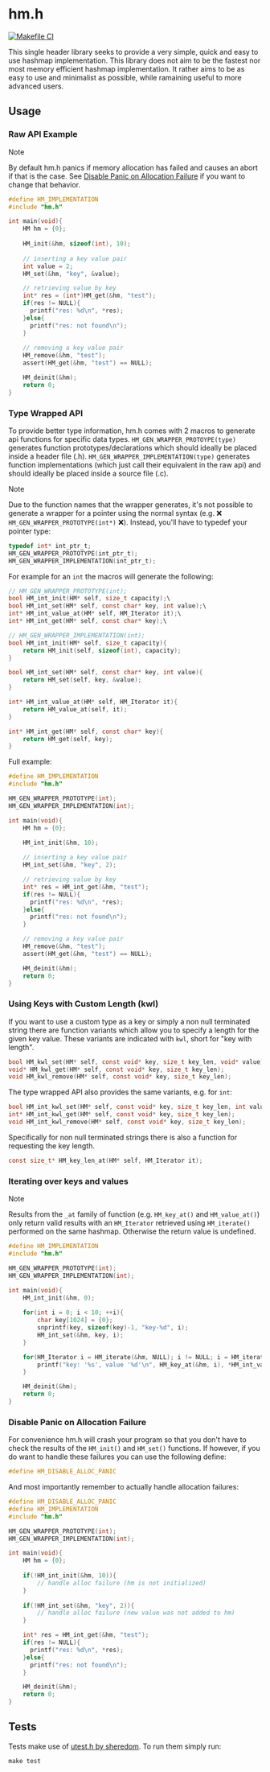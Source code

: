 # hm.h

[![Makefile CI](https://github.com/Stemt/hm.h/actions/workflows/makefile.yml/badge.svg?branch=main)](https://github.com/Stemt/hm.h/actions/workflows/makefile.yml)

This single header library seeks to provide a very simple, quick and easy to use hashmap implementation.
This library does not aim to be the fastest nor most memory efficient hashmap implementation. 
It rather aims to be as easy to use and minimalist as possible, while ramaining useful to more advanced users.

## Usage

### Raw API Example

> [!NOTE]
> By default hm.h panics if memory allocation has failed and causes an abort if that is the case.
> See [Disable Panic on Allocation Failure](#Disable-Panic-on-Allocation-Failure) if you want to change that behavior.

```c
#define HM_IMPLEMENTATION
#include "hm.h"

int main(void){
    HM hm = {0};
    
    HM_init(&hm, sizeof(int), 10); 
    
    // inserting a key value pair
    int value = 2;
    HM_set(&hm, "key", &value);

    // retrieving value by key
    int* res = (int*)HM_get(&hm, "test");
    if(res != NULL){
      printf("res: %d\n", *res);
    }else{
      printf("res: not found\n");
    }
    
    // removing a key value pair
    HM_remove(&hm, "test");
    assert(HM_get(&hm, "test") == NULL);

    HM_deinit(&hm);
    return 0;
}
```

### Type Wrapped API

To provide better type information, hm.h comes with 2 macros to generate api functions for specific data types.
`HM_GEN_WRAPPER_PROTOYPE(type)` generates function prototypes/declarations which should ideally be placed inside a header file (.h).
`HM_GEN_WRAPPER_IMPLEMENTATION(type)` generates function implementations (which just call their equivalent in the raw api) and should ideally be placed inside a source file (.c).

> [!NOTE]
> Due to the function names that the wrapper generates, it's not possible to generate a wrapper for a pointer using the normal syntax (e.g. :x: `HM_GEN_WRAPPER_PROTOTYPE(int*)` :x:).
> Instead, you'll have to typedef your pointer type:
> ```c
> typedef int* int_ptr_t;
> HM_GEN_WRAPPER_PROTOTYPE(int_ptr_t);
> HM_GEN_WRAPPER_IMPLEMENTATION(int_ptr_t);
> ```

For example for an `int` the macros will generate the following:
```c
// HM_GEN_WRAPPER_PROTOTYPE(int);
bool HM_int_init(HM* self, size_t capacity);\
bool HM_int_set(HM* self, const char* key, int value);\
int* HM_int_value_at(HM* self, HM_Iterator it);\
int* HM_int_get(HM* self, const char* key);\

// HM_GEN_WRAPPER_IMPLEMENTATION(int);
bool HM_int_init(HM* self, size_t capacity){ 
    return HM_init(self, sizeof(int), capacity); 
}

bool HM_int_set(HM* self, const char* key, int value){
    return HM_set(self, key, &value); 
}

int* HM_int_value_at(HM* self, HM_Iterator it){ 
    return HM_value_at(self, it); 
}

int* HM_int_get(HM* self, const char* key){ 
    return HM_get(self, key); 
}
```

Full example:

```c
#define HM_IMPLEMENTATION
#include "hm.h"

HM_GEN_WRAPPER_PROTOTYPE(int);
HM_GEN_WRAPPER_IMPLEMENTATION(int);

int main(void){
    HM hm = {0};

    HM_int_init(&hm, 10); 
    
    // inserting a key value pair
    HM_int_set(&hm, "key", 2);

    // retrieving value by key
    int* res = HM_int_get(&hm, "test");
    if(res != NULL){
      printf("res: %d\n", *res);
    }else{
      printf("res: not found\n");
    }

    // removing a key value pair
    HM_remove(&hm, "test");
    assert(HM_get(&hm, "test") == NULL);

    HM_deinit(&hm);
    return 0;
}

```

### Using Keys with Custom Length (kwl)

If you want to use a custom type as a key or simply a non null terminated string there are function variants which allow you to specify a length for the given key value.
These variants are indicated with `kwl`, short for "key with length".

```c
bool HM_kwl_set(HM* self, const void* key, size_t key_len, void* value);
void* HM_kwl_get(HM* self, const void* key, size_t key_len);
void HM_kwl_remove(HM* self, const void* key, size_t key_len);
```

The type wrapped API also provides the same variants, e.g. for `int`:
```c
bool HM_int_kwl_set(HM* self, const void* key, size_t key_len, int value);
int* HM_int_kwl_get(HM* self, const void* key, size_t key_len);
void HM_int_kwl_remove(HM* self, const void* key, size_t key_len);
```

Specifically for non null terminated strings there is also a function for requesting the key length.
```c
const size_t* HM_key_len_at(HM* self, HM_Iterator it);
```

### Iterating over keys and values

> [!NOTE]
> Results from the `_at` family of function (e.g. `HM_key_at()` and `HM_value_at()`) only return valid results with an `HM_Iterator` retrieved using `HM_iterate()` performed on the same hashmap. Otherwise the return value is undefined.

```c
#define HM_IMPLEMENTATION
#include "hm.h"

HM_GEN_WRAPPER_PROTOTYPE(int);
HM_GEN_WRAPPER_IMPLEMENTATION(int);

int main(void){
    HM_int_init(&hm, 0);
    
    for(int i = 0; i < 10; ++i){
        char key[1024] = {0};
        snprintf(key, sizeof(key)-1, "key-%d", i);
        HM_int_set(&hm, key, i);
    }

    for(HM_Iterator i = HM_iterate(&hm, NULL); i != NULL; i = HM_iterate(&hm, i)){
        printf("key: '%s', value '%d'\n", HM_key_at(&hm, i), *HM_int_value_at(&hm, i));
    }

    HM_deinit(&hm);
    return 0;
}
```

### Disable Panic on Allocation Failure

For convenience hm.h will crash your program so that you don't have to check the results of the `HM_init()` and `HM_set()` functions. 
If however, if you do want to handle these failures you can use the following define:

```c
#define HM_DISABLE_ALLOC_PANIC
```

And most importantly remember to actually handle allocation failures:

```c
#define HM_DISABLE_ALLOC_PANIC
#define HM_IMPLEMENTATION
#include "hm.h"

HM_GEN_WRAPPER_PROTOTYPE(int);
HM_GEN_WRAPPER_IMPLEMENTATION(int);

int main(void){
    HM hm = {0};
    
    if(!HM_int_init(&hm, 10)){
        // handle alloc failure (hm is not initialized)
    }
    
    if(!HM_int_set(&hm, "key", 2)){
        // handle alloc failure (new value was not added to hm)
    }

    int* res = HM_int_get(&hm, "test");
    if(res != NULL){
      printf("res: %d\n", *res);
    }else{
      printf("res: not found\n");
    }

    HM_deinit(&hm);
    return 0;
}
```

## Tests

Tests make use of [utest.h by sheredom](https://github.com/sheredom/utest.h).
To run them simply run:

```
make test
```

